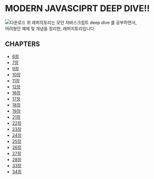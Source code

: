 # MODERN JAVASCIPRT DEEP DIVE!!

![다운로드](https://cdn.inflearn.com/public/courses/327974/cover/3b014384-8b3e-4f66-a4de-a94ffff11f58/Modern%20Javascript%20Deep%20Dive.png)
위 레퍼지토리는 모던 자바스크립트 deep dive 를 공부하면서,<br/>
어려웠던 예제 및 개념을 정리한, 레퍼지토리입니다.

## CHAPTERS

- [6장](./chapter_6/README.md)
- [7장](./chapter_7/README.md)
- [9장](./chapter_9/index.js)
- [10장](./chapter_10/index.js)
- [11장](./chapter_11/index.js)
- [12장](./chapter_12/README.md)
- [16장](./chapter_16/README.md)
- [17장](./chapter_17/README.md)
- [18장](./chapter_18/README.md)
- [19장](./chapter_19/README.md)
- [21장](./chapter_21/README.md)
- [22장](./chapter_22/README.md)
- [23장](./chapter_23/README.md)
- [24장](./chapter_24/index.js)
- [25장](./chapter_25/README.md)
- [26장](./chapter_26/README.md)
- [27장](./chapter_27/README.md)
- [28장](./chapter_28/README.md)
- [33장](./chapter_33/README.md)
- [34장](./chapter_34/README.md)
  <!-- - [35장]() -->
  <!-- - [36장]() -->
  <!-- - [37장]() -->
  <!-- - [38장]() -->
  <!-- - [39장]() -->
  <!-- - [40장]() -->
  <!-- - [41장]() -->
  <!-- - [42장]() -->
  <!-- - [43장]() -->
  <!-- - [44장]() -->
  <!-- - [45장]() -->
  <!-- - [46장]() -->
  <!-- - [47장]() -->
  <!-- - [48장]() -->
  <!-- - [49장]() -->
